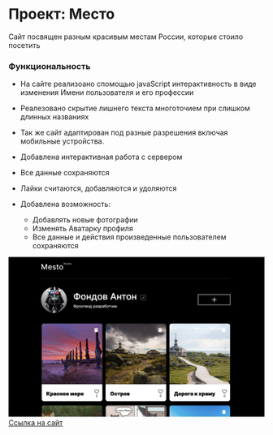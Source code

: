 # Проект: Место
Сайт посвящен разным красивым местам России, которые стоило посетить


### Функциональность

* На сайте реализоано спомощью javaScript интерактивность в виде изменения Имени пользователя и его профессии

* Реалезовано скрытие лишнего текста многоточием при слишком длинных названиях

* Так же сайт адаптирован под разные разрешения включая мобильные устройства.

* Добавлена интерактивная работа с сервером
* Все данные сохраняются
* Лайки считаются, добавляются и удоляются
* Добавлена возможность:
  * Добавлять новые фотографии
  * Изменять Аватарку профиля
  * Все данные и действия произведенные пользователем сохраняются



[<img src="./src/images/Site.png" alt="Скриншот шапки сайта"> Ссылка на сайт](https://000ren000.github.io/mesto/)
